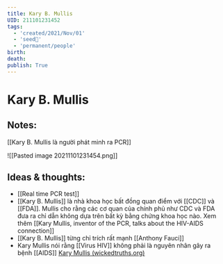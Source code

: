 ```yaml
---
title: Kary B. Mullis
UID: 211101231452
tags:
  - 'created/2021/Nov/01'
  - 'seed🥜'
  - 'permanent/people'
birth: 
death: 
publish: True
---
```

# Kary B. Mullis

## Notes:
[[Kary B. Mullis là người phát minh ra PCR]]

![[Pasted image 20211101231454.png]]

## Ideas & thoughts:
- [[Real time PCR test]]
- [[Kary B. Mullis]] là nhà khoa học bất đồng quan điểm với [[CDC]] và [[FDA]]. Mullis cho rằng các cơ quan của chính phủ như CDC và FDA đưa ra chỉ dẫn không dựa trên bất kỳ bằng chứng khoa học nào. Xem thêm [[Kary Mullis, inventor of the PCR, talks about the HIV-AIDS connection]]
- [[Kary B. Mullis]] từng chỉ trích rất mạnh [[Anthony Fauci]]
- Kary Mullis nói rằng [[Virus HIV]] không phải là nguyên nhân gây ra bệnh [[AIDS]] [Kary Mullis (wickedtruths.org)](https://wickedtruths.org/en/kary-mullis/)